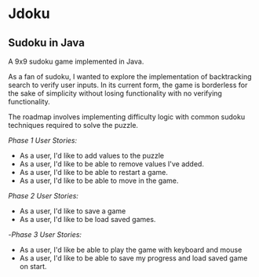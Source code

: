 # Jdoku
## Sudoku in Java

A 9x9 sudoku game implemented in Java. 

As a fan of sudoku, I wanted to explore the implementation of backtracking search to verify user inputs.
In its current form, the game is borderless for the sake of simplicity 
without losing functionality with no verifying functionality.

The roadmap involves implementing difficulty logic with common sudoku techniques required to solve the puzzle.

*Phase 1 User Stories:*
- As a user, I'd like to add values to the puzzle
- As a user, I'd like to be able to remove values I've added.
- As a user, I'd like to be able to restart a game.
- As a user, I'd like to be able to move in the game.

*Phase 2 User Stories:*
- As a user, I'd like to save a game
- As a user, I'd like to be load saved games.

-*Phase 3 User Stories:*
 - As a user, I'd like be able to play the game with keyboard and mouse 
 - As a user, I'd like to be able to save my progress and load saved game on start.

